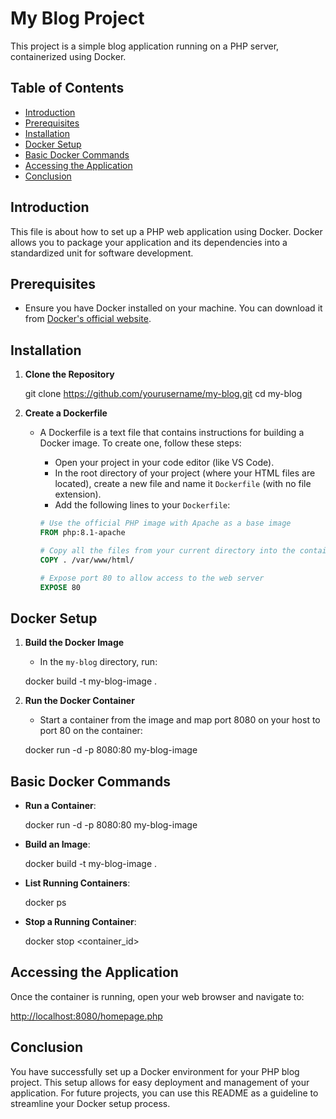
# My Blog Project

This project is a simple blog application running on a PHP server, containerized using Docker.

## Table of Contents

- [Introduction](#introduction)
- [Prerequisites](#prerequisites)
- [Installation](#installation)
- [Docker Setup](#docker-setup)
- [Basic Docker Commands](#basic-docker-commands)
- [Accessing the Application](#accessing-the-application)
- [Conclusion](#conclusion)

## Introduction

This file is about how to set up a PHP web application using Docker. Docker allows you to package your application and its dependencies into a standardized unit for software development.

## Prerequisites

- Ensure you have Docker installed on your machine. You can download it from [Docker's official website](https://www.docker.com/products/docker-desktop).

## Installation

1. **Clone the Repository**

   git clone <https://github.com/yourusername/my-blog.git>
   cd my-blog

2. **Create a Dockerfile**
   - A Dockerfile is a text file that contains instructions for building a Docker image. To create one, follow these steps:
     - Open your project in your code editor (like VS Code).
     - In the root directory of your project (where your HTML files are located), create a new file and name it `Dockerfile` (with no file extension).
     - Add the following lines to your `Dockerfile`:

     ```dockerfile
     # Use the official PHP image with Apache as a base image
     FROM php:8.1-apache

     # Copy all the files from your current directory into the container's web directory
     COPY . /var/www/html/

     # Expose port 80 to allow access to the web server
     EXPOSE 80
     ```

## Docker Setup

1. **Build the Docker Image**
   - In the `my-blog` directory, run:

   docker build -t my-blog-image .

2. **Run the Docker Container**
   - Start a container from the image and map port 8080 on your host to port 80 on the container:

   docker run -d -p 8080:80 my-blog-image

## Basic Docker Commands

- **Run a Container**:

  docker run -d -p 8080:80 my-blog-image

- **Build an Image**:

  docker build -t my-blog-image .

- **List Running Containers**:

  docker ps

- **Stop a Running Container**:

  docker stop <container_id>

## Accessing the Application

Once the container is running, open your web browser and navigate to:

<http://localhost:8080/homepage.php>

## Conclusion

You have successfully set up a Docker environment for your PHP blog project. This setup allows for easy deployment and management of your application. For future projects, you can use this README as a guideline to streamline your Docker setup process.
